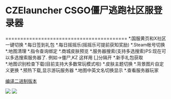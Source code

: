 # CZElauncher   CSGO僵尸逃跑社区服登录器
=========================================
*.国服黄页和X社区一键切换
*.每日签到礼包
*.每日摇摇乐(摇摇乐可提前获知奖励)
*.Steam帐号切换
*.地图清理
*.指令查询绑定
*.商城皮肤预览
*.服务器搜索(支持多选搜索)PS:现在可以多选搜索服务器了. 例如->僵尸,KZ 这样用 [,]分隔开
*.新手礼包获取   
*.地图识别检查下载(目前支持大多数常玩模式啦)
*.皮肤主题切换
*.背景图片自定义更换
*.预热下载,显示游玩服务器
*.地图中英文名切换显示
*.查看服务器玩家

[编译二进制版本](https://bbs.93x.net/forum.php?mod=viewthread&tid=227978&extra=page%3D1)

![](https://github.com/icylovey/CZElauncher/tree/master/doc/UI1.png)
![](https://github.com/icylovey/CZElauncher/tree/master/doc/UI2.png)

